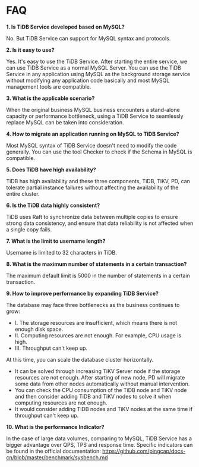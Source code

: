 # FAQ
**1. Is TiDB Service developed based on MySQL?**

No. But TiDB Service can support for MySQL syntax and protocols.

**2. Is it easy to use?**

Yes. It's easy to use the TiDB Service. After starting the entire service, we can use TiDB Service as a normal MySQL Server. You can use the TiDB Service in any application using MySQL as the background storage service without modifying any application code basically and most MySQL management tools are compatible.

**3. What is the applicable scenario?**

When the original business MySQL business encounters a stand-alone capacity or performance bottleneck, using a TiDB Service to seamlessly replace MySQL can be taken into consideration.

**4. How to migrate an application running on MySQL to TiDB Service?**

Most MySQL syntax of TiDB Service doesn't need to modify the code generally. You can use the tool Checker to check if the Schema in MySQL is compatible.

**5. Does TiDB have high availability?**

TiDB has high availability and these three components, TiDB, TiKV, PD, can tolerate partial instance failures without affecting the availability of the entire cluster.

**6. Is the TiDB data highly consistent?**

TiDB uses Raft to synchronize data between multiple copies to ensure strong data consistency, and ensure that data reliability is not affected when a single copy fails.

**7. What is the limit to username length?**

Username is limited to 32 characters in TiDB.

**8. What is the maximum number of statements in a certain transaction?**

The maximum default limit is 5000 in the number of statements in a certain transaction.

**9. How to improve performance by expanding TiDB Service?**

The database may face three bottlenecks as the business continues to grow:
- I. The storage resources are insufficient, which means there is not enough disk space.
- II. Computing resources are not enough. For example, CPU usage is high.
- III. Throughput can't keep up.

At this time, you can scale the database cluster horizontally.
- It can be solved through increasing TiKV Server node if the storage resources are not enough. After starting of new node, PD will migrate some data from other nodes automatically without manual intervention.
- You can check the CPU consumption of the TiDB node and TiKV node and then consider adding TiDB and TiKV nodes to solve it when computing resources are not enough.
- It would consider adding TiDB nodes and TiKV nodes at the same time if throughput can't keep up.

**10. What is the performance Indicator?**

In the case of large data volumes, comparing to MySQL, TiDB Service has a bigger advantage over QPS, TPS and response time. Specific indicators can be found in the official documentation: https://github.com/pingcap/docs-cn/blob/master/benchmark/sysbench.md
